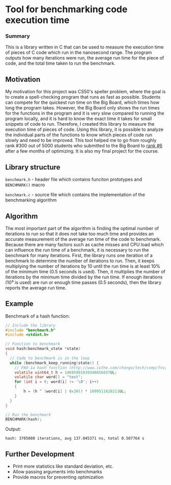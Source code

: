 # Tool for benchmarking code execution time

### Summary

This is a library written in C that can be used to measure the execution time of pieces of C code which run in the nanosecond range. The program outputs how many iterations were run, the average run time for the piece of code, and the total time taken to run the benchmark.

## Motivation

My motivation for this project was CS50's speller problem, where the goal is to create a spell-checking program that runs as fast as possible. Students can compete for the quickest run time on the Big Board, which times how long the program takes. However, the Big Board only shows the run times for the functions in the program and it is very slow compared to running the program locally, and it is hard to know the exact time it takes for small snippets of code to run. Therefore, I created this library to measure the execution time of pieces of code. Using this library, it is possible to analyze the individual parts of the functions to know which pieces of code run slowly and need to be improved. This tool helped me to go from roughly rank #300 out of 5000 students who submitted to the Big Board to [rank #6](https://speller.cs50.net/cs50/problems/2020/x/challenges/speller#user/ryawa) after a few months of optimizing. It is also my final project for the course.

## Library structure

`benchmark.h` - header file which contains funciton prototypes and `BENCHMARK()` macro

`benchmark.c` - source file which contains the implementation of the benchmarking algorithm

## Algorithm

The most important part of the algorithm is finding the optimal number of iterations to run so that it does not take too much time and provides an accurate measurement of the average run time of the code to benchmark. Because there are many factors such as cache misses and CPU load which can influence the run time of a benchmark, it is necessary to run the benchmark for many iterations. First, the library runs one iteration of a benchmark to determine the number of iterations to run. Then, it keeps multiplying the number of iterations by 10 until the run time is at least 10% of the minimum time (0.5 seconds is used). Then, it multiplies the number of iterations by the minimum time divided by the run time. If enough iterations (10⁹ is used) are run or enough time passes (0.5 seconds), then the library reports the average run time.

## Example

Benchmark of a hash function:
```c
// Include the library
#include "benchmark.h"
#include <stdint.h>

// Function to benchmark
void hash(benchmark_state *state)
{
  // Code to benchmark is in the loop
  while (benchmark_keep_running(state)) {
    // FNV-1a hash function (http://www.isthe.com/chongo/tech/comp/fnv/)
    volatile uint64_t h = 14695981039346656037UL;
    volatile char word[] = "test";
    for (int i = 0; word[i] != '\0'; i++)
    {
        h = (h ^ (word[i] | 0x20)) * 1099511628211UL;
    }
  }
}

// Run the benchmark
BENCHMARK(hash);
```
Output:
```
hash: 3705080 iterations, avg 137.045371 ns, total 0.507764 s
```

## Further Development
* Print more statistics like standard deviation, etc.
* Allow passing arguments into benchmarks
* Provide macros for preventing optimization
